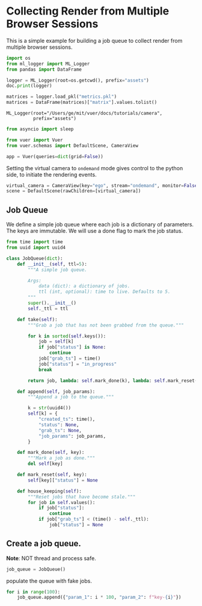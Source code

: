 
# Collecting Render from Multiple Browser Sessions

This is a simple example for building a job queue to collect render from multiple browser sessions.

```python
import os
from ml_logger import ML_Logger
from pandas import DataFrame

logger = ML_Logger(root=os.getcwd(), prefix="assets")
doc.print(logger)

matrices = logger.load_pkl("metrics.pkl")
matrices = DataFrame(matrices)["matrix"].values.tolist()
```

```
ML_Logger(root="/Users/ge/mit/vuer/docs/tutorials/camera",
          prefix="assets")
```
```python
from asyncio import sleep

from vuer import Vuer
from vuer.schemas import DefaultScene, CameraView

app = Vuer(queries=dict(grid=False))
```

Setting the virtual camera to `ondemand` mode gives control to the python side, to initiate the rendering events.

```python
virtual_camera = CameraView(key="ego", stream="ondemand", monitor=False)
scene = DefaultScene(rawChildren=[virtual_camera])
```

## Job Queue

We define a simple job queue where each job is a dictionary of parameters. The keys are 
immutable. We will use a done flag to mark the job status.

```python
from time import time
from uuid import uuid4

class JobQueue(dict):
    def __init__(self, ttl=5):
        """A simple job queue.

        Args:
            data (dict): a dictionary of jobs.
            ttl (int, optional): time to live. Defaults to 5.
        """
        super().__init__()
        self._ttl = ttl

    def take(self):
        """Grab a job that has not been grabbed from the queue."""

        for k in sorted(self.keys()):
            job = self[k]
            if job["status"] is None:
                continue
            job["grab_ts"] = time()
            job["status"] = "in_progress"
            break

        return job, lambda: self.mark_done(k), lambda: self.mark_reset(k)

    def append(self, job_params):
        """Append a job to the queue."""

        k = str(uuid4())
        self[k] = {
            "created_ts": time(),
            "status": None,
            "grab_ts": None,
            "job_params": job_params,
        }

    def mark_done(self, key):
        """Mark a job as done."""
        del self[key]

    def mark_reset(self, key):
        self[key]["status"] = None

    def house_keeping(self):
        """Reset jobs that have become stale."""
        for job in self.values():
            if job["status"]:
                continue
            if job["grab_ts"] < (time() - self._ttl):
                job["status"] = None
```
## Create a job queue.

**Note**: NOT thread and process safe.

```python
job_queue = JobQueue()
```
populate the queue with fake jobs.
```python
for i in range(100):
    job_queue.append({"param_1": i * 100, "param_2": f"key-{i}"})
```
